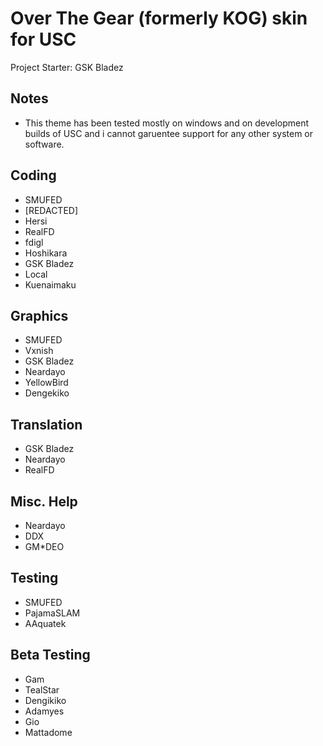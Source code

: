 # Over The Gear (formerly KOG) skin for USC 
Project Starter: GSK Bladez
## Notes
- This theme has been tested mostly on windows and on development builds of USC and i cannot garuentee support for any other system or software.

## Coding
- SMUFED
- [REDACTED]
- Hersi
- RealFD
- fdigl
- Hoshikara
- GSK Bladez
- Local
- Kuenaimaku

## Graphics
- SMUFED
- Vxnish
- GSK Bladez
- Neardayo
- YellowBird
- Dengekiko

## Translation
- GSK Bladez
- Neardayo
- RealFD

## Misc. Help
- Neardayo
- DDX
- GM*DEO

## Testing
- SMUFED
- PajamaSLAM
- AAquatek

## Beta Testing
- Gam
- TealStar
- Dengikiko
- Adamyes
- Gio
- Mattadome

